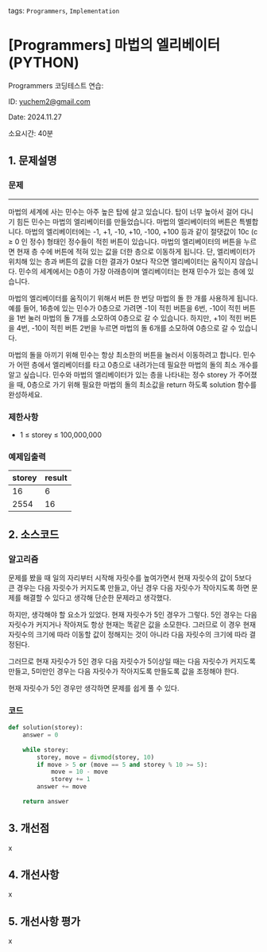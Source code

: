 tags: `Programmers`, `Implementation`
# [Programmers] 마법의 엘리베이터 (PYTHON)
Programmers 코딩테스트 연습: 

ID: yuchem2@gmail.com

Date: 2024.11.27

소요시간: 40분

## 1. 문제설명

### 문제
---
마법의 세계에 사는 민수는 아주 높은 탑에 살고 있습니다. 탑이 너무 높아서 걸어 다니기 힘든 민수는 마법의 엘리베이터를 만들었습니다. 마법의 엘리베이터의 버튼은 특별합니다. 마법의 엘리베이터에는 -1, +1, -10, +10, -100, +100 등과 같이 절댓값이 10c (c ≥ 0 인 정수) 형태인 정수들이 적힌 버튼이 있습니다. 마법의 엘리베이터의 버튼을 누르면 현재 층 수에 버튼에 적혀 있는 값을 더한 층으로 이동하게 됩니다. 단, 엘리베이터가 위치해 있는 층과 버튼의 값을 더한 결과가 0보다 작으면 엘리베이터는 움직이지 않습니다. 민수의 세계에서는 0층이 가장 아래층이며 엘리베이터는 현재 민수가 있는 층에 있습니다.

마법의 엘리베이터를 움직이기 위해서 버튼 한 번당 마법의 돌 한 개를 사용하게 됩니다.예를 들어, 16층에 있는 민수가 0층으로 가려면 -1이 적힌 버튼을 6번, -10이 적힌 버튼을 1번 눌러 마법의 돌 7개를 소모하여 0층으로 갈 수 있습니다. 하지만, +1이 적힌 버튼을 4번, -10이 적힌 버튼 2번을 누르면 마법의 돌 6개를 소모하여 0층으로 갈 수 있습니다.

마법의 돌을 아끼기 위해 민수는 항상 최소한의 버튼을 눌러서 이동하려고 합니다. 민수가 어떤 층에서 엘리베이터를 타고 0층으로 내려가는데 필요한 마법의 돌의 최소 개수를 알고 싶습니다. 민수와 마법의 엘리베이터가 있는 층을 나타내는 정수 storey 가 주어졌을 때, 0층으로 가기 위해 필요한 마법의 돌의 최소값을 return 하도록 solution 함수를 완성하세요.

### 제한사항
+ 1 ≤ storey ≤ 100,000,000
### 예제입출력
| storey | result  |
|--------|---------|
| 16     | 6       |
| 2554   | 16      |

## 2. 소스코드

### 알고리즘
문제를 봤을 때 일의 자리부터 시작해 자릿수를 높여가면서 현재 자릿수의 값이 5보다 큰 경우는 다음 자릿수가 커지도록 만들고, 아닌 경우 다음 자릿수가 작아지도록 하면 문제를 해결할 수 있다고 생각해 단순한 문제라고 생각했다.

하지만, 생각해야 할 요소가 있었다. 현재 자릿수가 5인 경우가 그렇다. 
5인 경우는 다음 자릿수가 커지거나 작아져도 항상 현재는 똑같은 값을 소모한다. 그러므로 이 경우 현재 자릿수의 크기에 따라 이동할 값이 정해지는 것이 아니라 다음 자릿수의 크기에 따라 결정된다.

그러므로 현재 자릿수가 5인 경우 다음 자릿수가 5이상일 때는 다음 자릿수가 커지도록 만들고, 5미만인 경우는 다음 자릿수가 작아지도록 만들도록 값을 조정해야 한다. 

현재 자릿수가 5인 경우만 생각하면 문제를 쉽게 풀 수 있다. 


### 코드
```python
def solution(storey):
    answer = 0
    
    while storey:
        storey, move = divmod(storey, 10)
        if move > 5 or (move == 5 and storey % 10 >= 5):
            move = 10 - move
            storey += 1
        answer += move
    
    return answer
```
## 3. 개선점
x
## 4. 개선사항
x
## 5. 개선사항 평가
x
